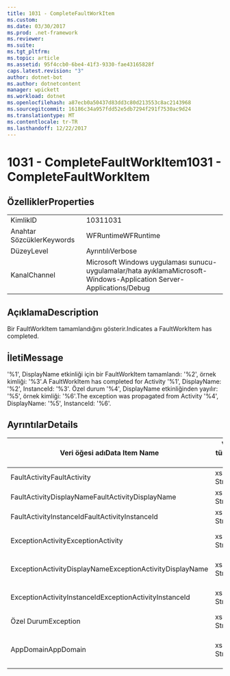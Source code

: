 ```yaml
---
title: 1031 - CompleteFaultWorkItem
ms.custom: 
ms.date: 03/30/2017
ms.prod: .net-framework
ms.reviewer: 
ms.suite: 
ms.tgt_pltfrm: 
ms.topic: article
ms.assetid: 95f4ccb0-6be4-41f3-9330-fae43165828f
caps.latest.revision: "3"
author: dotnet-bot
ms.author: dotnetcontent
manager: wpickett
ms.workload: dotnet
ms.openlocfilehash: a87ecb0a50437d83dd3c80d213553c8ac2143968
ms.sourcegitcommit: 16186c34a957fdd52e5db7294f291f7530ac9d24
ms.translationtype: MT
ms.contentlocale: tr-TR
ms.lasthandoff: 12/22/2017
---
```

# <a name="1031---completefaultworkitem"></a><span data-ttu-id="e5441-102">1031 - CompleteFaultWorkItem</span><span class="sxs-lookup"><span data-stu-id="e5441-102">1031 - CompleteFaultWorkItem</span></span>
## <a name="properties"></a><span data-ttu-id="e5441-103">Özellikler</span><span class="sxs-lookup"><span data-stu-id="e5441-103">Properties</span></span>  
  
|||  
|-|-|  
|<span data-ttu-id="e5441-104">Kimlik</span><span class="sxs-lookup"><span data-stu-id="e5441-104">ID</span></span>|<span data-ttu-id="e5441-105">1031</span><span class="sxs-lookup"><span data-stu-id="e5441-105">1031</span></span>|  
|<span data-ttu-id="e5441-106">Anahtar Sözcükler</span><span class="sxs-lookup"><span data-stu-id="e5441-106">Keywords</span></span>|<span data-ttu-id="e5441-107">WFRuntime</span><span class="sxs-lookup"><span data-stu-id="e5441-107">WFRuntime</span></span>|  
|<span data-ttu-id="e5441-108">Düzey</span><span class="sxs-lookup"><span data-stu-id="e5441-108">Level</span></span>|<span data-ttu-id="e5441-109">Ayrıntılı</span><span class="sxs-lookup"><span data-stu-id="e5441-109">Verbose</span></span>|  
|<span data-ttu-id="e5441-110">Kanal</span><span class="sxs-lookup"><span data-stu-id="e5441-110">Channel</span></span>|<span data-ttu-id="e5441-111">Microsoft Windows uygulaması sunucu-uygulamalar/hata ayıklama</span><span class="sxs-lookup"><span data-stu-id="e5441-111">Microsoft-Windows-Application Server-Applications/Debug</span></span>|  
  
## <a name="description"></a><span data-ttu-id="e5441-112">Açıklama</span><span class="sxs-lookup"><span data-stu-id="e5441-112">Description</span></span>  
 <span data-ttu-id="e5441-113">Bir FaultWorkItem tamamlandığını gösterir.</span><span class="sxs-lookup"><span data-stu-id="e5441-113">Indicates a FaultWorkItem has completed.</span></span>  
  
## <a name="message"></a><span data-ttu-id="e5441-114">İleti</span><span class="sxs-lookup"><span data-stu-id="e5441-114">Message</span></span>  
 <span data-ttu-id="e5441-115">'%1', DisplayName etkinliği için bir FaultWorkItem tamamlandı: '%2', örnek kimliği: '%3'.</span><span class="sxs-lookup"><span data-stu-id="e5441-115">A FaultWorkItem has completed for Activity '%1', DisplayName: '%2', InstanceId: '%3'.</span></span> <span data-ttu-id="e5441-116">Özel durum '%4', DisplayName etkinliğinden yayılır: '%5', örnek kimliği: '%6'.</span><span class="sxs-lookup"><span data-stu-id="e5441-116">The exception was propagated from Activity '%4', DisplayName: '%5', InstanceId: '%6'.</span></span>  
  
## <a name="details"></a><span data-ttu-id="e5441-117">Ayrıntılar</span><span class="sxs-lookup"><span data-stu-id="e5441-117">Details</span></span>  
  
|<span data-ttu-id="e5441-118">Veri öğesi adı</span><span class="sxs-lookup"><span data-stu-id="e5441-118">Data Item Name</span></span>|<span data-ttu-id="e5441-119">Veri öğesi türü</span><span class="sxs-lookup"><span data-stu-id="e5441-119">Data Item Type</span></span>|<span data-ttu-id="e5441-120">Açıklama</span><span class="sxs-lookup"><span data-stu-id="e5441-120">Description</span></span>|  
|--------------------|--------------------|-----------------|  
|<span data-ttu-id="e5441-121">FaultActivity</span><span class="sxs-lookup"><span data-stu-id="e5441-121">FaultActivity</span></span>|<span data-ttu-id="e5441-122">xs: String</span><span class="sxs-lookup"><span data-stu-id="e5441-122">xs:string</span></span>|<span data-ttu-id="e5441-123">Hataya etkinlik türü adı.</span><span class="sxs-lookup"><span data-stu-id="e5441-123">The type name of the fault activity.</span></span>|  
|<span data-ttu-id="e5441-124">FaultActivityDisplayName</span><span class="sxs-lookup"><span data-stu-id="e5441-124">FaultActivityDisplayName</span></span>|<span data-ttu-id="e5441-125">xs: String</span><span class="sxs-lookup"><span data-stu-id="e5441-125">xs:string</span></span>|<span data-ttu-id="e5441-126">Hataya etkinlik görünen adı.</span><span class="sxs-lookup"><span data-stu-id="e5441-126">The display name of the fault activity.</span></span>|  
|<span data-ttu-id="e5441-127">FaultActivityInstanceId</span><span class="sxs-lookup"><span data-stu-id="e5441-127">FaultActivityInstanceId</span></span>|<span data-ttu-id="e5441-128">xs: String</span><span class="sxs-lookup"><span data-stu-id="e5441-128">xs:string</span></span>|<span data-ttu-id="e5441-129">Hataya etkinlik örnek kimliği.</span><span class="sxs-lookup"><span data-stu-id="e5441-129">The instance id of the fault activity.</span></span>|  
|<span data-ttu-id="e5441-130">ExceptionActivity</span><span class="sxs-lookup"><span data-stu-id="e5441-130">ExceptionActivity</span></span>|<span data-ttu-id="e5441-131">xs: String</span><span class="sxs-lookup"><span data-stu-id="e5441-131">xs:string</span></span>|<span data-ttu-id="e5441-132">Özel durum oluşturdu etkinlik türü adı.</span><span class="sxs-lookup"><span data-stu-id="e5441-132">The type name of the activity that threw the exception.</span></span>|  
|<span data-ttu-id="e5441-133">ExceptionActivityDisplayName</span><span class="sxs-lookup"><span data-stu-id="e5441-133">ExceptionActivityDisplayName</span></span>|<span data-ttu-id="e5441-134">xs: String</span><span class="sxs-lookup"><span data-stu-id="e5441-134">xs:string</span></span>|<span data-ttu-id="e5441-135">Özel durum oluşturdu etkinliğin görünen adı.</span><span class="sxs-lookup"><span data-stu-id="e5441-135">The display name of the activity that threw the exception.</span></span>|  
|<span data-ttu-id="e5441-136">ExceptionActivityInstanceId</span><span class="sxs-lookup"><span data-stu-id="e5441-136">ExceptionActivityInstanceId</span></span>|<span data-ttu-id="e5441-137">xs: String</span><span class="sxs-lookup"><span data-stu-id="e5441-137">xs:string</span></span>|<span data-ttu-id="e5441-138">Özel durum oluşturdu etkinlik örnek kimliği.</span><span class="sxs-lookup"><span data-stu-id="e5441-138">The instance id of the activity that threw the exception.</span></span>|  
|<span data-ttu-id="e5441-139">Özel Durum</span><span class="sxs-lookup"><span data-stu-id="e5441-139">Exception</span></span>|<span data-ttu-id="e5441-140">xs: String</span><span class="sxs-lookup"><span data-stu-id="e5441-140">xs:string</span></span>|<span data-ttu-id="e5441-141">Özel durum için özel durum ayrıntıları</span><span class="sxs-lookup"><span data-stu-id="e5441-141">The exception details for the exception</span></span>|  
|<span data-ttu-id="e5441-142">AppDomain</span><span class="sxs-lookup"><span data-stu-id="e5441-142">AppDomain</span></span>|<span data-ttu-id="e5441-143">xs: String</span><span class="sxs-lookup"><span data-stu-id="e5441-143">xs:string</span></span>|<span data-ttu-id="e5441-144">AppDomain.CurrentDomain.FriendlyName tarafından döndürülen dize.</span><span class="sxs-lookup"><span data-stu-id="e5441-144">The string returned by AppDomain.CurrentDomain.FriendlyName.</span></span>|
